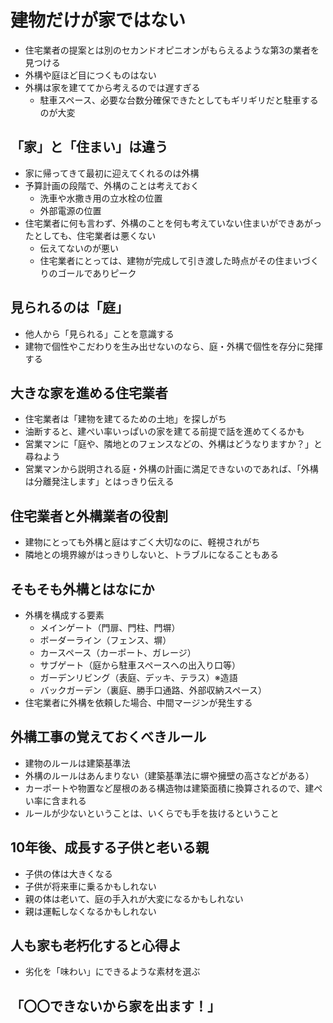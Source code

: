# 建物だけが家ではない

- 住宅業者の提案とは別のセカンドオピニオンがもらえるような第3の業者を見つける
- 外構や庭ほど目につくものはない
- 外構は家を建ててから考えるのでは遅すぎる
  - 駐車スペース、必要な台数分確保できたとしてもギリギリだと駐車するのが大変

## 「家」と「住まい」は違う

- 家に帰ってきて最初に迎えてくれるのは外構
- 予算計画の段階で、外構のことは考えておく
  - 洗車や水撒き用の立水栓の位置
  - 外部電源の位置
- 住宅業者に何も言わず、外構のことを何も考えていない住まいができあがったとしても、住宅業者は悪くない
  - 伝えてないのが悪い
  - 住宅業者にとっては、建物が完成して引き渡した時点がその住まいづくりのゴールでありピーク

## 見られるのは「庭」

- 他人から「見られる」ことを意識する
- 建物で個性やこだわりを生み出せないのなら、庭・外構で個性を存分に発揮する

## 大きな家を進める住宅業者

- 住宅業者は「建物を建てるための土地」を探しがち
- 油断すると、建ぺい率いっぱいの家を建てる前提で話を進めてくるかも
- 営業マンに「庭や、隣地とのフェンスなどの、外構はどうなりますか？」と尋ねよう
- 営業マンから説明される庭・外構の計画に満足できないのであれば、「外構は分離発注します」とはっきり伝える

## 住宅業者と外構業者の役割

- 建物にとっても外構と庭はすごく大切なのに、軽視されがち
- 隣地との境界線がはっきりしないと、トラブルになることもある

## そもそも外構とはなにか

- 外構を構成する要素
  - メインゲート（門扉、門柱、門塀）
  - ボーダーライン（フェンス、塀）
  - カースペース（カーポート、ガレージ）
  - サブゲート（庭から駐車スペースへの出入り口等）
  - ガーデンリビング（表庭、デッキ、テラス）※造語
  - バックガーデン（裏庭、勝手口通路、外部収納スペース）
- 住宅業者に外構を依頼した場合、中間マージンが発生する

## 外構工事の覚えておくべきルール

- 建物のルールは建築基準法
- 外構のルールはあんまりない（建築基準法に塀や擁壁の高さなどがある）
- カーポートや物置など屋根のある構造物は建築面積に換算されるので、建ぺい率に含まれる
- ルールが少ないということは、いくらでも手を抜けるということ

## 10年後、成長する子供と老いる親

- 子供の体は大きくなる
- 子供が将来車に乗るかもしれない
- 親の体は老いて、庭の手入れが大変になるかもしれない
- 親は運転しなくなるかもしれない

## 人も家も老朽化すると心得よ

- 劣化を「味わい」にできるような素材を選ぶ

## 「〇〇できないから家を出ます！」
